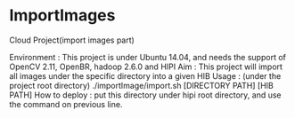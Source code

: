 # ImportImages
Cloud Project(import images part)

Environment : This project is under Ubuntu 14.04, and needs the support of OpenCV 2.11, OpenBR, hadoop 2.6.0 and HIPI
Aim : This project will import all images under the specific directory into a given HIB
Usage : (under the project root directory) ./importImage/import.sh [DIRECTORY PATH] [HIB PATH]
How to deploy : put this directory under hipi root directory, and use the command on previous line.
